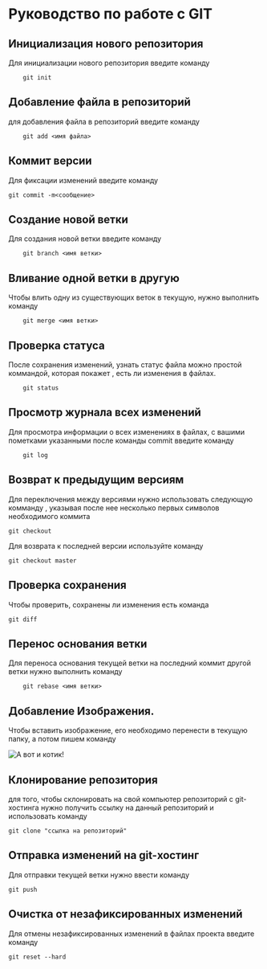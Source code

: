 # Руководство по работе с  GIT

## Инициализация нового репозитория 

Для инициализации нового репозитория введите команду
```
    git init
```

## Добавление файла в репозиторий

для добавления файла в репозиторий введите команду
```
    git add <имя файла>
```

## Коммит версии

Для фиксации изменений введите команду 
```
git commit -m<сообщение>
```

## Создание новой ветки

Для создания новой ветки введите команду 

```
    git branch <имя ветки>
```

## Вливание одной ветки в другую 

Чтобы влить одну из существующих веток в текущую, нужно выполнить команду

```
    git merge <имя ветки>
```


## Проверка статуса

После сохранения изменений, узнать статус файла можно простой коммандой, которая покажет , есть ли изменения в файлах.

```
    git status
```
## Просмотр журнала всех изменений

Для просмотра информации о всех изменениях в файлах, с вашими пометками указанными после команды commit введите команду 

```
    git log
```
## Возврат к предыдущим версиям

Для переключения между версиями  нужно использовать следующую комманду , указывая после нее несколько первых символов необходимого коммита

```
git checkout
```

Для возврата к последней версии используйте команду 

```
git checkout master
```

## Проверка сохранения

Чтобы проверить, сохранены ли изменения есть команда 

```
git diff
```

## Перенос основания ветки
Для переноса основания текущей ветки на последний коммит другой  ветки нужно выполнить команду

```
    git rebase <имя ветки>
```
## Добавление Изображения.
Чтобы вставить изображение, его необходимо перенести в текущую папку, а потом пишем команду

![А вот и котик!](Stalin.jpg) 



## Клонирование репозитория

для того, чтобы склонировать на свой компьютер репозиторий с git-хостинга нужно получить ссылку на данный репозиторий и использовать команду 

```
git clone "ссылка на репозиторий"
```


## Отправка изменений на git-хостинг

Для отправки текущей ветки нужно ввести команду 

```
git push
```


## Очистка от незафиксированных изменений

Для отмены незафиксированных изменений в файлах проекта введите команду 

```
git reset --hard
```

